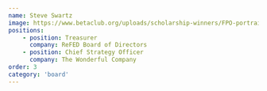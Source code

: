 ```yaml
---
name: Steve Swartz
image: https://www.betaclub.org/uploads/scholarship-winners/FPO-portrait.jpg
positions: 
    - position: Treasurer
      company: ReFED Board of Directors
    - position: Chief Strategy Officer
      company: The Wonderful Company
order: 3
category: 'board'
---
```

